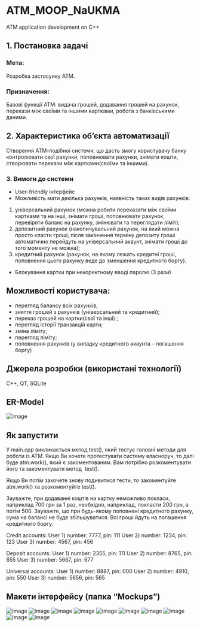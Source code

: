 # ATM_MOOP_NaUKMA
ATM application development on C++


## 1. Постановка задачі
### Мета: 
Розробка застосунку АТМ.

### Призначення: 
Базові функції АТМ: видача грошей, додавання грошей на рахунок, перекази між своїми та іншими картками, робота з банківськими даними.

## 2.	Характеристика об’єкта автоматизації
Створення АТМ-подібної системи, що дасть змогу користувачу банку контролювати свої рахунки, поповнювати рахунки, знімати кошти, створювати перекази між картками(своїми та іншими).

### 3. Вимоги до системи
* User-friendly інтерфейс
*	Можливість мати декілька рахунків, наявність таких видів рахунків:
  1. універсальний рахунок (можна робити переказати між своїми картками та на інші, знімати гроші, поповнювати рахунок,  перевіряти баланс на рахунку, змінювати та переглядати ліміт);
  2. депозитний рахунок (накопичувальний рахунок, на який можна просто класти гроші; після закінчення терміну депозиту гроші автоматично перейдуть на універсальний акаунт, знімати гроші до того моменту не можна);
  3. кредитний рахунок (рахунок, на якому лежать кредитні гроші, поповнення цього рахунку веде до зменшення кредитного боргу).
* Блокування картки при некоректному вводі паролю (3 рази)

## Можливості користувача:
* перегляд балансу всіх рахунків;
* зняття грошей з рахунків (універсальний та кредитний);
* переказ грошей на картки(свої та інші) ;
* перегляд історії транзакцій карти;
* зміна ліміту;
* перегляд ліміту;
* поповнення рахунків (у випадку кредитного акаунта – погашення боргу)

## Джерела розробки (використані технології)
C++, QT, SQLite

## ER-Model
![image](https://user-images.githubusercontent.com/60096558/137622885-87b36ed1-4c07-44e1-b67e-03090c1dc9b5.png)

## Як запустити
У main.cpp викликається метод test(), який тестує головні методи
для роботи із ATM.
Якщо Ви хочете протестувати систему власноруч, 
то далі буде atm.work(), який є закоментованим. Вам потрібно
розкоментувати його та закоментувати метод  test().

Якщо Ви потім захочете знову подивитися тести, то
закоментуйте atm.work() та розкоментуйте test().

Зауважте, при
додаванні коштів на картку неможливо покласи, наприклад 700 грн за 1 раз,
необхідно, наприклад, покласти 200 грн, а потім 500.
Зауважте, 
що при будь-якому поповнені кредитного рахунку, сума на балансі
не буде збільшуватися. Всі гроші йдуть на погашення кредитного боргу.

Credit accounts:
User 1) number: 7777, pin: 111
User 2) number: 1234, pin: 123
User 3) number: 4567, pin: 456

Deposit accounts:
User 1) number: 2355, pin: 111
User 2) number: 8765, pin: 655
User 3) number: 5667, pin: 677

Universal accounts:
User 1) number: 8887, pin: 000
User 2) number: 4910, pin: 550
User 3) number: 5656, pin: 565

## Макети інтерфейсу (папка “Mockups”)
![image](https://user-images.githubusercontent.com/60096558/137623212-8a2232b1-9f11-4542-9500-aa68e9cb4d27.png)
![image](https://user-images.githubusercontent.com/60096558/137623213-3fe42df0-a6d9-4f79-a985-5a632c7ffbec.png)
![image](https://user-images.githubusercontent.com/60096558/137623214-a5ad32d3-76fd-49bf-9584-31209dc6c9b1.png)
![image](https://user-images.githubusercontent.com/60096558/137623217-1b69c04a-e95a-4592-84b4-dfd41a1a06e8.png)
![image](https://user-images.githubusercontent.com/60096558/137623220-274b7150-f906-496c-a218-1e28a09fd939.png)
![image](https://user-images.githubusercontent.com/60096558/137623221-1ea24d86-80c8-4995-b904-c658112a4a7d.png)
![image](https://user-images.githubusercontent.com/60096558/137623225-a2e244bf-9826-4488-b81d-ec1a4b6b3030.png)
![image](https://user-images.githubusercontent.com/60096558/137623228-08072909-6fac-4239-a71e-ee96a2e382b7.png)
![image](https://user-images.githubusercontent.com/60096558/137623230-59f215a2-780a-42e3-84f6-2e53ef8d34e5.png)
![image](https://user-images.githubusercontent.com/60096558/137623233-300554f0-dbe7-4ef4-a3ea-8e2990aa1a67.png)

